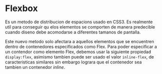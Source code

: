 # Flexbox

Es un metodo de distribucion de espacions usado en CSS3. Es realmente util para conseguir qu elos elementos se comporten de manera predecible cuando diseno debe acomodarse a diferentes tamanos de pantalla.

Este nuevo metodo solo afectara a aquellos elementos que se encuentren dentro de contenedores especificados como Flex. Para poder especificar a un contendor como elemento Flex, debemos usar la siguiente propiedad `display:flex`, asimismo tambien puede ser usado el valor `inline-flex`, de caracteristicas similares sin embargo lograra que el contenedor sea tambien un contenedor *inline*.

